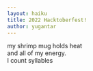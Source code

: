 ```yaml
---
layout: haiku
title: 2022 Hacktoberfest!
author: yugantar
---
```


my shrimp mug holds heat<br>
and all of my energy.<br>
I count syllables<br>
